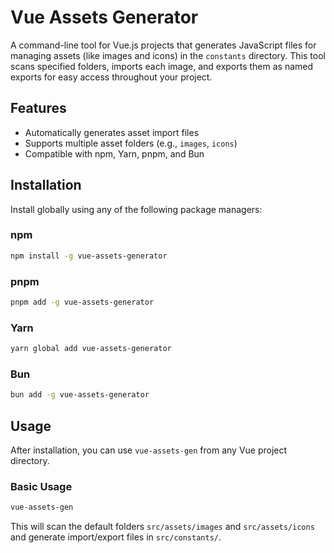 
# Vue Assets Generator

A command-line tool for Vue.js projects that generates JavaScript files for managing assets (like images and icons) in the `constants` directory. This tool scans specified folders, imports each image, and exports them as named exports for easy access throughout your project.

## Features

- Automatically generates asset import files
- Supports multiple asset folders (e.g., `images`, `icons`)
- Compatible with npm, Yarn, pnpm, and Bun

## Installation

Install globally using any of the following package managers:

### npm

```bash
npm install -g vue-assets-generator
```

### pnpm

```bash
pnpm add -g vue-assets-generator
```

### Yarn

```bash
yarn global add vue-assets-generator
```

### Bun

```bash
bun add -g vue-assets-generator
```

## Usage

After installation, you can use `vue-assets-gen` from any Vue project directory.

### Basic Usage

```bash
vue-assets-gen
```

This will scan the default folders `src/assets/images` and `src/assets/icons` and generate import/export files in `src/constants/`.
